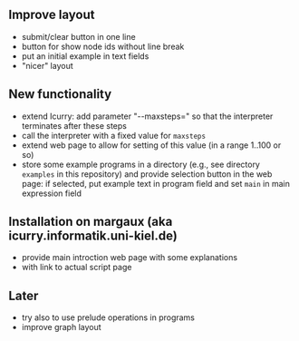 Improve layout
--------------

- submit/clear button in one line
- button for show node ids without line break
- put an initial example in text fields
- "nicer" layout


New functionality
-----------------

- extend Icurry: add parameter "--maxsteps=<n>" so that the interpreter
  terminates after these steps
- call the interpreter with a fixed value for `maxsteps`
- extend web page to allow for setting of this value (in a range 1..100 or so)
- store some example programs in a directory (e.g., see directory
  `examples` in this repository) and provide selection button in the
  web page: if selected, put example text in program field and set `main`
  in main expression field


Installation on margaux (aka icurry.informatik.uni-kiel.de)
-----------------------------------------------------------

- provide main introction web page with some explanations
- with link to actual script page


Later
-----

- try also to use prelude operations in programs
- improve graph layout

